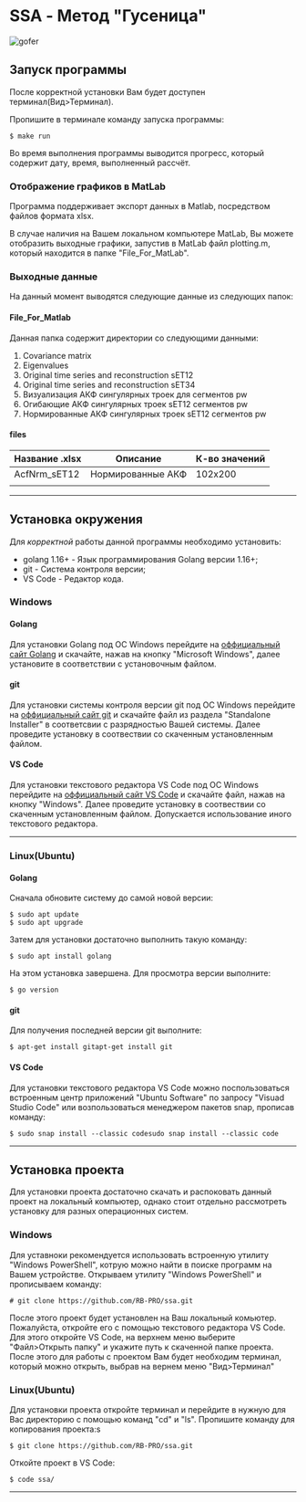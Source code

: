 # SSA - Метод "Гусеница"

![gofer](https://i.ibb.co/72yJnQ5/gofer2.png)

## Запуск программы

После корректной установки Вам будет доступен терминал(Вид>Терминал).

Пропишите в терминале команду запуска программы:

```
$ make run
```

Во время выполнения программы выводится прогресс, который содержит дату, время, выполненный рассчёт.

### Отображение графиков в MatLab

Программа поддерживает экспорт данных в Matlab, посредством файлов формата xlsx.

В случае наличия на Вашем локальном компьютере MatLab, Вы можете отобразить выходные графики, запустив в MatLab файл plotting.m, который находится в папке "File_For_MatLab".

### Выходные данные

На данный момент выводятся следующие данные из следующих папок:

#### File_For_Matlab

Данная папка содержит директории со следующими данными:

1. Covariance matrix
2. Eigenvalues
3. Original time series and reconstruction sET12
4. Original time series and reconstruction sET34
5. Визуализация АКФ сингулярных троек для сегментов pw
6. Огибающие АКФ сингулярных троек sET12 сегментов pw
7. Нормированные АКФ сингулярных троек sET12 сегментов pw

#### files

| Название .xlsx | Описание                  | К-во значений |
| ---------------------- | --------------------------------- | ------------------------ |
| AcfNrm_sET12           | Нормированные АКФ | 102x200                  |
|                        |                                   |                          |

---

## Установка окружения

Для *корректной* работы данной программы необходимо установить:

* golang 1.16+ - Язык программирования Golang версии 1.16+;
* git - Система контроля версии;
* VS Code - Редактор кода.

### Windows

#### Golang

Для установки Golang под ОС Windows перейдите на [оффициальный сайт Golang](https://go.dev/dl/) и скачайте, нажав на кнопку "Microsoft Windows", далее установите в соответствии с установочным файлом.

#### git

Для установки системы контроля версии git под ОС Windows перейдите на [оффициальный сайт git](https://git-scm.com/download/win) и скачайте файл из раздела "Standalone Installer" в соответсвии с разрядностью Вашей системы. Далее проведите установку в соотвествии со скаченным установленным файлом.

#### VS Code

Для установки текстового редактора VS Code под ОС Windows перейдите на [оффициальный сайт VS Code](https://code.visualstudio.com/downloadhttps://code.visualstudio.com/download) и скачайте файл, нажав на кнопку "Windows". Далее проведите установку в соотвествии со скаченным установленным файлом. Допускается использование иного текстового редактора.

---

### Linux(Ubuntu)

#### Golang

Сначала обновите систему до самой новой версии:

```
$ sudo apt update
$ sudo apt upgrade
```

Затем для установки достаточно выполнить такую команду:

```
$ sudo apt install golang
```

На этом установка завершена. Для просмотра версии выполните:

```
$ go version
```

#### git

Для получения последней версии git выполните:

```
$ apt-get install gitapt-get install git
```

#### VS Code

Для установки текстового редактора VS Code можно поспользоваться встроенным центр приложений "Ubuntu Software" по запросу "Visuad Studio Code" или возпользоваться менеджером пакетов snap, прописав команду:

```
$ sudo snap install --classic codesudo snap install --classic code
```

---

## Установка проекта

Для установки проекта достаточно скачать и распоковать данный проект на локальный компьютер, однако стоит отдельно рассмотреть установку для разных операционных систем.

### Windows

Для уставноки рекомендуется использовать встроенную утилиту "Windows PowerShell", котрую можно найти в поиске программ на Вашем устройстве. Открываем утилиту "Windows PowerShell" и прописываем команду:

```
# git clone https://github.com/RB-PRO/ssa.git
```

После этого проект будет установлен на Ваш локальный комьютер. Пожалуйста, откройте его с помощью текстового редактора VS Code. Для этого откройте VS Code, на верхнем меню выберите "Файл>Открыть папку" и укажите путь к скаченной папке проекта. После этого для работы с проектом Вам будет необходим терминал, который можно открыть, выбрав на вернем меню "Вид>Терминал"

### Linux(Ubuntu)

Для установки проекта откройте терминал и перейдите в нужную для Вас директорию с помощью команд "cd" и "ls". Пропишите команду для копирования проекта:s

```
$ git clone https://github.com/RB-PRO/ssa.git
```

Откойте проект в VS Code:

```
$ code ssa/
```

---
